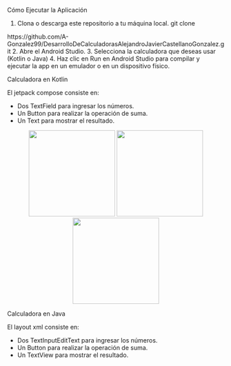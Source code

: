 Cómo Ejecutar la Aplicación
1. Clona o descarga este repositorio a tu máquina local.
git clone 
<body>
https://github.com/A-Gonzalez99/DesarrolloDeCalculadorasAlejandroJavierCastellanoGonzalez.git
</body>
2. Abre el Android Studio.
3. Selecciona la calculadora que deseas usar (Kotlin o Java)
4. Haz clic en Run en Android Studio para compilar y ejecutar la app en un emulador o en un dispositivo físico.

Calculadora en Kotlin

El jetpack compose consiste en:
- Dos TextField para ingresar los números.
- Un Button para realizar la operación de suma.
- Un Text para mostrar el resultado.
<p align="center">
  <img src="https://i.ibb.co/fHXmS9j/Screenshot-20250116-182509.png" width="200" />
  <img src="https://i.ibb.co/Bf8h23G/Screenshot-20250116-182545.png" width="200" />
  <img src="https://i.ibb.co/JyjGkwT/Screenshot-20250116-182604.png" width="200" />
</p>


Calculadora en Java

El layout xml consiste en:
- Dos TextInputEditText para ingresar los números.
- Un Button para realizar la operación de suma.
- Un TextView para mostrar el resultado.